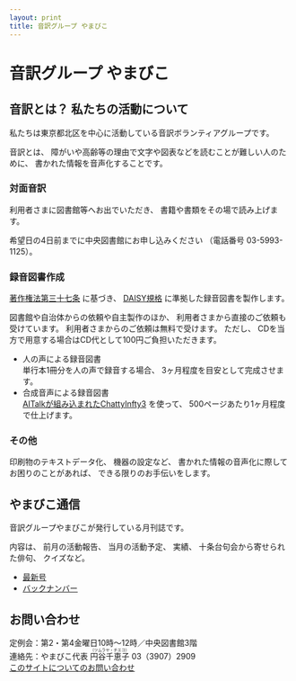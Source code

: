 ```yaml
---
layout: print
title: 音訳グループ やまびこ
---
```

# 音訳グループ やまびこ
## <span data-dur="4.65" data-begin="43.052">音訳とは？ 私たちの活動について</span>

<span data-dur="7.975" data-begin="47.702">私たちは東京都北区を中心に活動している音訳ボランティアグループです。</span>

<span data-dur="1.436" data-begin="55.677">音訳とは、</span>
<span data-dur="6.511" data-begin="57.113">障がいや高齢等の理由で文字や図表などを読むことが難しい人のために、</span>
<span data-dur="4.88" data-begin="63.624">書かれた情報を音声化することです。</span>

### <span data-dur="2.067" data-begin="68.504">対面音訳</span>

<span data-dur="3.263" data-begin="70.571">利用者さまに図書館等へお出でいただき、</span>
<span data-dur="4.559" data-begin="73.834">書籍や書類をその場で読み上げます。</span>

<span data-dur="4.612" data-begin="78.393">希望日の4日前までに中央図書館にお申し込みください</span>
<span data-dur="1.627" data-begin="83.005">（電話番号</span>
<span data-dur="4.927" data-begin="84.632">03-5993-1125）。</span>

### <span data-dur="2.614" data-begin="89.559">録音図書作成</span>

<span data-dur="2.857" data-begin="92.173"><a href="http://elaws.e-gov.go.jp/search/elawsSearch/elaws_search/lsg0500/detail?lawId=345AC0000000048&openerCode=1" data-dur="1.782" data-begin="95.030">著作権法第三十七条</a></span>
<span data-dur="1.476" data-begin="96.812">に基づき、</span>
<span data-dur="1.612" data-begin="98.288"><a href="http://www.dinf.ne.jp/doc/daisy/" data-dur="1.782" data-begin="99.900">DAISY規格</a></span>
<span data-dur="4.498" data-begin="101.682">に準拠した録音図書を製作します。</span>

<span data-dur="4.445" data-begin="106.180">図書館や自治体からの依頼や自主製作のほか、</span>
<span data-dur="5.54" data-begin="110.625">利用者さまから直接のご依頼も受けています。</span>
<span data-dur="4.56" data-begin="116.165">利用者さまからのご依頼は無料で受けます。</span>
<span data-dur="0.999" data-begin="120.725">ただし、</span>
<span data-dur="7.414" data-begin="121.724">CDを当方で用意する場合はCD代として100円ご負担いただきます。</span>

- <span data-dur="3.357" data-begin="129.138">人の声による録音図書</span>  
<span data-dur="4.663" data-begin="132.495">単行本1冊分を人の声で録音する場合、</span>
<span data-dur="4.809" data-begin="137.158">3ヶ月程度を目安として完成させます。</span>
- <span data-dur="3.718" data-begin="141.967">合成音声による録音図書</span>  
<span data-dur="3.862" data-begin="145.685"><a href="http://www.sciaccess.net/jp/ChattyInfty/" data-dur="1.782" data-begin="149.547">AITalkが組み込まれたChattyInfty3</a></span>
<span data-dur="1.348" data-begin="151.329">を使って、</span>
<span data-dur="5.19" data-begin="152.677">500ページあたり1ヶ月程度で仕上げます。</span>

### <span data-dur="1.717" data-begin="157.867">その他</span>

<span data-dur="2.549" data-begin="159.584">印刷物のテキストデータ化、</span>
<span data-dur="1.763" data-begin="162.133">機器の設定など、</span>
<span data-dur="4.612" data-begin="163.896">書かれた情報の音声化に際してお困りのことがあれば、</span>
<span data-dur="4.079" data-begin="168.508">できる限りのお手伝いをします。</span>

## <span data-dur="2.248" data-begin="172.587">やまびこ通信</span>

<span data-dur="4.869" data-begin="174.835">音訳グループやまびこが発行している月刊誌です。</span>

<span data-dur="1.296" data-begin="179.704">内容は、</span>
<span data-dur="2.322" data-begin="181.000">前月の活動報告、</span>
<span data-dur="2.144" data-begin="183.322">当月の活動予定、</span>
<span data-dur="1.319" data-begin="185.466">実績、</span>
<span data-dur="3.003" data-begin="186.785">十条台句会から寄せられた俳句、</span>
<span data-dur="2.48" data-begin="189.788">クイズなど。</span>

- <span data-dur="1.46" data-begin="192.268"><a href="tusin201805.html" data-dur="2.282" data-begin="193.728">最新号</a></span>
- <span data-dur="1.634" data-begin="196.010"><a href="bn.html" data-dur="2.282" data-begin="197.644">バックナンバー</a></span>

## <span data-dur="1.943" data-begin="199.926">お問い合わせ</span>

<span data-dur="7.597" data-begin="201.869">定例会：第2・第4金曜日10時～12時／中央図書館3階</span>  
<span data-dur="4.607" data-begin="209.466">連絡先：やまびこ代表 <ruby>円谷千恵子<rt>（ツムラヤ・チエコ）</rt></ruby></span>
<span data-dur="4.503" data-begin="214.073">03（3907）2909</span>  
<span data-dur="7.723" data-begin="218.576"><a href="mailto:ymbk2016ml@gmail.com?Subject=やまびこウェブサイトについて" data-dur="2.282" data-begin="221.304">このサイトについてのお問い合わせ</a></span>
<!--以上でこのページの読み上げは終わりです。-->

